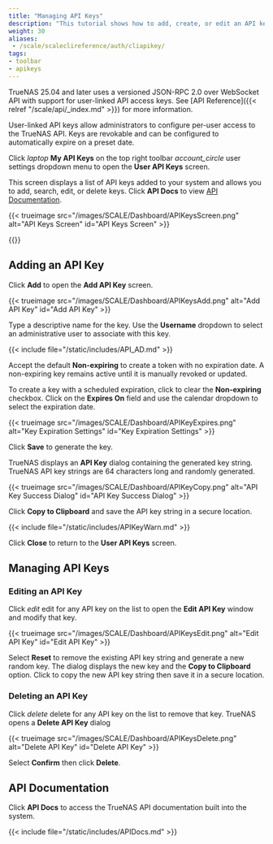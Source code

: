 ```yaml
---
title: "Managing API Keys"
description: "This tutorial shows how to add, create, or edit an API key in TrueNAS and access API Documentation."
weight: 30
aliases:
 - /scale/scaleclireference/auth/cliapikey/
tags:
- toolbar
- apikeys
---
```


TrueNAS 25.04 and later uses a versioned JSON-RPC 2.0 over WebSocket API with support for user-linked API access keys.
See [API Reference]({{< relref "/scale/api/_index.md" >}}) for more information.

User-linked API keys allow administrators to configure per-user access to the TrueNAS API.
Keys are revokable and can be configured to automatically expire on a preset date.

Click <i class="material-icons" aria-hidden="true" title="laptop" style="vertical-align: top;">laptop</i> **My API Keys** on the top right toolbar <i class="material-icons" aria-hidden="true">account_circle</i> user settings dropdown menu to open the **User API Keys** screen.

This screen displays a list of API keys added to your system and allows you to add, search, edit, or delete keys.
Click **API Docs** to view [API Documentation](#api-documentation).

{{< trueimage src="/images/SCALE/Dashboard/APIKeysScreen.png" alt="API Keys Screen" id="API Keys Screen" >}}

{{<include file="/static/includes/addcolumnorganizer.md">}}

## Adding an API Key

Click **Add** to open the **Add API Key** screen.

{{< trueimage src="/images/SCALE/Dashboard/APIKeysAdd.png" alt="Add API Key" id="Add API Key" >}}

Type a descriptive name for the key.
Use the **Username** dropdown to select an administrative user to associate with this key.

{{< include file="/static/includes/API_AD.md" >}}

Accept the default **Non-expiring** to create a token with no expiration date.
A non-expiring key remains active until it is manually revoked or updated.

To create a key with a scheduled expiration, click to clear the **Non-expiring** checkbox.
Click on the **Expires On** field and use the calendar dropdown to select the expiration date.

{{< trueimage src="/images/SCALE/Dashboard/APIKeyExpires.png" alt="Key Expiration Settings" id="Key Expiration Settings" >}}

Click **Save** to generate the key.

TrueNAS displays an **API Key** dialog containing the generated key string.
TrueNAS API key strings are 64 characters long and randomly generated.

{{< trueimage src="/images/SCALE/Dashboard/APIKeyCopy.png" alt="API Key Success Dialog" id="API Key Success Dialog" >}}

Click **Copy to Clipboard** and save the API key string in a secure location.

{{< include file="/static/includes/APIKeyWarn.md" >}}

Click **Close** to return to the **User API Keys** screen.

## Managing API Keys

### Editing an API Key

Click <i class="material-icons" aria-hidden="true" title="Edit">edit</i> edit for any API key on the list to open the **Edit API Key** window and modify that key.

{{< trueimage src="/images/SCALE/Dashboard/APIKeysEdit.png" alt="Edit API Key" id="Edit API Key" >}}

Select **Reset** to remove the existing API key string and generate a new random key.
The dialog displays the new key and the **Copy to Clipboard** option.
Click to copy the new API key string then save it in a secure location.

### Deleting an API Key

Click <i class="material-icons" aria-hidden="true" title="Delete">delete</i> delete for any API key on the list to remove that key.
TrueNAS opens a **Delete API Key** dialog

{{< trueimage src="/images/SCALE/Dashboard/APIKeysDelete.png" alt="Delete API Key" id="Delete API Key" >}}

Select **Confirm** then click **Delete**.

## API Documentation

Click **API Docs** to access the TrueNAS API documentation built into the system.

{{< include file="/static/includes/APIDocs.md" >}}
